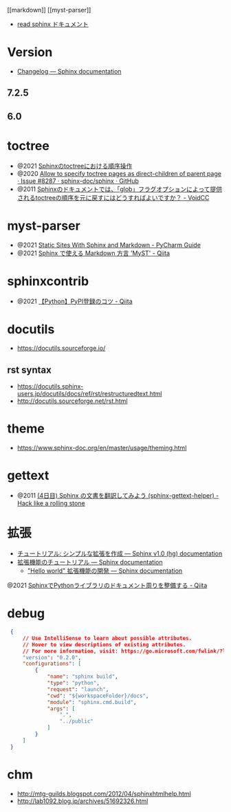[[markdown]] [[myst-parser]]

- [read sphinx ドキュメント](https://ousttrue.github.io/read_sphinx/)

# Version
- [Changelog — Sphinx documentation](https://www.sphinx-doc.org/en/master/changes.html)
## 7.2.5
## 6.0

# toctree
- @2021 [Sphinxのtoctreeにおける順序操作](https://zenn.dev/attakei/articles/337db96e3f7d30)
- @2020 [Allow to specify toctree pages as direct-children of parent page · Issue #8287 · sphinx-doc/sphinx · GitHub](https://github.com/sphinx-doc/sphinx/issues/8287)
- @2011 [Sphinxのドキュメントでは、「glob」フラグオプションによって提供されるtoctreeの順序を元に戻すにはどうすればよいですか？ - VoidCC](http://ja.voidcc.com/question/p-npkoyvmn-dw.html)

# myst-parser
- @2021 [Static Sites With Sphinx and Markdown - PyCharm Guide](https://www.jetbrains.com/pycharm/guide/tutorials/sphinx_sites/)
- @2021 [Sphinx で使える Markdown 方言 'MyST' - Qiita](https://qiita.com/Tachy_Pochy/items/53866eea43d0ad93ea1d)

# sphinxcontrib
- @2021 [【Python】PyPI登録のコツ - Qiita](https://qiita.com/koKekkoh/items/c5ce6bde24417dbca1a7)

# docutils
- https://docutils.sourceforge.io/
## rst syntax
- https://docutils.sphinx-users.jp/docutils/docs/ref/rst/restructuredtext.html
- http://docutils.sourceforge.net/rst.html

# theme
- https://www.sphinx-doc.org/en/master/usage/theming.html

# gettext
- @2011 [(4日目) Sphinx の文書を翻訳してみよう (sphinx-gettext-helper) - Hack like a rolling stone](https://tk0miya.hatenablog.com/entry/20111204/p1)

# 拡張
- [チュートリアル: シンプルな拡張を作成 — Sphinx v1.0 (hg) documentation](http://sphinx.shibu.jp/ext/tutorial.html)
- [拡張機能のチュートリアル — Sphinx documentation](https://www.sphinx-doc.org/ja/master/development/tutorials/index.html)
	- ["Hello world" 拡張機能の開発 — Sphinx documentation](https://www.sphinx-doc.org/ja/master/development/tutorials/helloworld.html)


@2021 [SphinxでPythonライブラリのドキュメント周りを整備する - Qiita](https://qiita.com/simonritchie/items/eef7d50959ad9bdb8440)

# debug
```launch.json
 {
     // Use IntelliSense to learn about possible attributes.
     // Hover to view descriptions of existing attributes.
     // For more information, visit: https://go.microsoft.com/fwlink/?linkid=830387
     "version": "0.2.0",
     "configurations": [
         {
             "name": "sphinx build",
             "type": "python",
             "request": "launch",
             "cwd": "${workspaceFolder}/docs",
             "module": "sphinx.cmd.build",
             "args": [
                 ".",
                 "../public"
             ]
         }
     ]
 }
 ```

# chm
- http://mtg-guilds.blogspot.com/2012/04/sphinxhtmlhelp.html
- http://lab1092.blog.jp/archives/51692326.html
